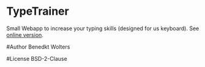 # TypeTrainer

Small Webapp to increase your typing skills (designed for us keyboard).
See [online version](https://typetrainer.herokuapp.com).


#Author
Benedkt Wolters

#License
BSD-2-Clause

